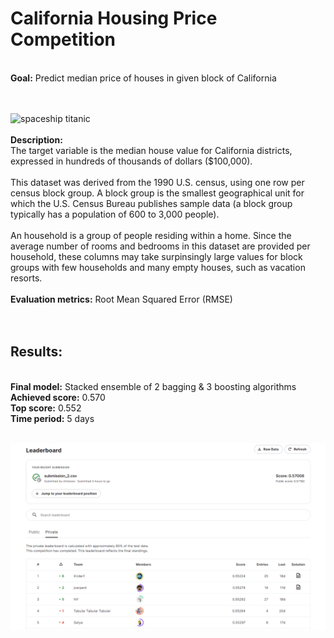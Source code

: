 # California Housing Price Competition
<br>
<b>Goal:</b> Predict median price of houses in given block of California<br>
<br>
<br>

![spaceship titanic](https://www.cato.org/sites/cato.org/files/styles/aside_3x/public/2021-08/California-suburbs.jpg?itok=VO4uX17X "spaceship titanic")
<br>
<br>
<b>Description:</b><br>
The target variable is the median house value for California districts, expressed in hundreds of thousands of dollars ($100,000).<br>
<br>
This dataset was derived from the 1990 U.S. census, using one row per census block group. A block group is the smallest geographical unit for which the U.S. Census Bureau publishes sample data (a block group typically has a population of 600 to 3,000 people).<br>
<br>
An household is a group of people residing within a home. Since the average number of rooms and bedrooms in this dataset are provided per household, these columns may take surpinsingly large values for block groups with few households and many empty houses, such as vacation resorts.<br>
<br>
<b>Evaluation metrics:</b> Root Mean Squared Error (RMSE)
<br>
<br>
<br>

## Results:
<br>
<b>Final model:</b> Stacked ensemble of 2 bagging & 3 boosting algorithms
<br>
<b>Achieved score:</b> 0.570
<br>
<b>Top score:</b> 0.552
<br>
<b>Time period:</b> 5 days
<br>
<br>

![Leaderboard](./california_housing_score.png "Leaderboard")